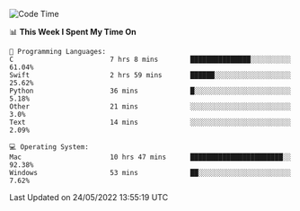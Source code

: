
<!--START_SECTION:waka-->
![Code Time](http://img.shields.io/badge/Code%20Time-0%20secs-blue)

📊 **This Week I Spent My Time On** 

```text
💬 Programming Languages: 
C                        7 hrs 8 mins        ███████████████░░░░░░░░░░   61.04% 
Swift                    2 hrs 59 mins       ██████░░░░░░░░░░░░░░░░░░░   25.62% 
Python                   36 mins             █░░░░░░░░░░░░░░░░░░░░░░░░   5.18% 
Other                    21 mins             ░░░░░░░░░░░░░░░░░░░░░░░░░   3.0% 
Text                     14 mins             ░░░░░░░░░░░░░░░░░░░░░░░░░   2.09%

💻 Operating System: 
Mac                      10 hrs 47 mins      ███████████████████████░░   92.38% 
Windows                  53 mins             ██░░░░░░░░░░░░░░░░░░░░░░░   7.62%

```


 Last Updated on 24/05/2022 13:55:19 UTC
<!--END_SECTION:waka-->
